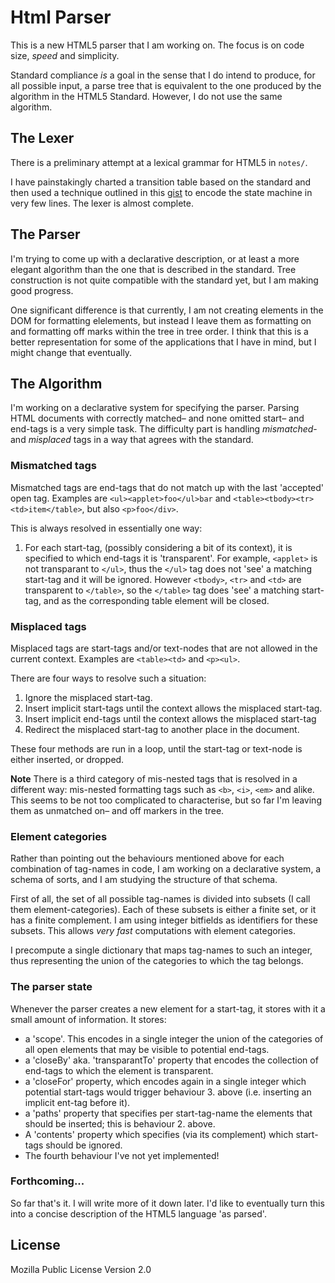 Html Parser
===========

This is a new HTML5 parser that I am working on.
The focus is on code size, _speed_ and simplicity. 

Standard compliance _is_ a goal in the sense that I do intend to produce, for all possible input, a parse tree that is equivalent to the one produced by the algorithm in the HTML5 Standard. 
However, I do not use the same algorithm. 

The Lexer
---------
There is a preliminary attempt at a lexical grammar for HTML5 in `notes/`. 

I have painstakingly charted a transition table based on the standard and then used a technique outlined in this [gist][1] to encode the state machine in very few lines. The lexer is almost complete.

[1]: https://gist.github.com/alwinb/d2787f4cde1f7aadd197f40806cb08ef#file-statemachine-js


The Parser
----------

I'm trying to come up with a declarative description, or at least a more elegant algorithm than the one that is described in the standard. Tree construction is not quite compatible with the standard yet, but I am making good progress. 

One significant difference is that currently, I am not creating elements in the DOM for formatting elelements, but instead I leave them as formatting on and formatting off marks within the tree in tree order. I think that this is a better representation for some of the applications that I have in mind, but I might change that eventually.  


The Algorithm
-------------

I'm working on a declarative system for specifying the parser. Parsing HTML documents with correctly matched– and none omitted start– and end-tags is a very simple task. The difficulty part is handling _mismatched_- and _misplaced_ tags in a way that agrees with the standard. 

### Mismatched tags

Mismatched tags are end-tags that do not match up with the last 'accepted' open tag. Examples are `<ul><applet>foo</ul>bar` and `<table><tbody><tr><td>item</table>`, but also `<p>foo</div>`. 

This is always resolved in essentially one way:

1. For each start-tag, (possibly considering a bit of its context), it is specified to which end-tags it is 'transparent'. For example, `<applet>` is not transparant to `</ul>`, thus the `</ul>` tag does not 'see' a matching start-tag and it will be ignored. However `<tbody>`, `<tr>` and `<td>` are transparent to `</table>`, so the `</table>` tag does 'see' a matching start-tag, and as the corresponding table element will be closed. 

### Misplaced tags

Misplaced tags are start-tags and/or text-nodes that are not allowed in the current context. Examples are `<table><td>` and `<p><ul>`.

There are four ways to resolve such a situation:

1. Ignore the misplaced start-tag.
2. Insert implicit start-tags until the context allows the misplaced start-tag. 
3. Insert implicit end-tags until the context allows the misplaced start-tag
4. Redirect the misplaced start-tag to another place in the document. 

These four methods are run in a loop, until the start-tag or text-node is either inserted, or dropped. 

**Note** There is a third category of mis-nested tags that is resolved in a different way: mis-nested formatting tags such as `<b>`, `<i>`, `<em>` and alike. This seems to be not too complicated to characterise, but so far I'm leaving them as unmatched on– and off markers in the tree. 


### Element categories

Rather than pointing out the behaviours mentioned above for each combination of tag-names in code, I am working on a declarative system, a schema of sorts, and I am studying the structure of that schema. 

First of all, the set of all possible tag-names is divided into subsets (I call them element-categories). Each of these subsets is either a finite set, or it has a finite complement. I am using integer bitfields as identifiers for these subsets. This allows _very fast_ computations with element categories. 

I precompute a single dictionary that maps tag-names to such an integer, thus representing the union of the categories to which the tag belongs. 

### The parser state

Whenever the parser creates a new element for a start-tag, it stores with it a small amount of information. It stores:

- a 'scope'. This encodes in a single integer the union of the categories of all open elements that may be visible to potential end-tags. 
- a 'closeBy' aka. 'transparantTo' property that encodes the collection of end-tags to which the element is transparent. 
- a 'closeFor' property, which encodes again in a single integer which potential start-tags would trigger behaviour 3. above (i.e. inserting an implicit ent-tag before it). 
- a 'paths' property that specifies per start-tag-name the elements that should be inserted; this is behaviour 2. above. 
- A 'contents' property which specifies (via its complement) which start-tags should be ignored. 
- The fourth behaviour I've not yet implemented!

### Forthcoming...

So far that's it. I will write more of it down later. 
I'd like to eventually turn this into a concise description of the HTML5 language 'as parsed'. 


License
--------
Mozilla Public License Version 2.0